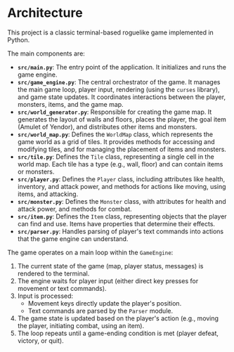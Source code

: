 # Architecture

This project is a classic terminal-based roguelike game implemented in Python.

The main components are:

-   **`src/main.py`**: The entry point of the application. It initializes and runs the game engine.
-   **`src/game_engine.py`**: The central orchestrator of the game. It manages the main game loop, player input, rendering (using the `curses` library), and game state updates. It coordinates interactions between the player, monsters, items, and the game map.
-   **`src/world_generator.py`**: Responsible for creating the game map. It generates the layout of walls and floors, places the player, the goal item (Amulet of Yendor), and distributes other items and monsters.
-   **`src/world_map.py`**: Defines the `WorldMap` class, which represents the game world as a grid of tiles. It provides methods for accessing and modifying tiles, and for managing the placement of items and monsters.
-   **`src/tile.py`**: Defines the `Tile` class, representing a single cell in the world map. Each tile has a type (e.g., wall, floor) and can contain items or monsters.
-   **`src/player.py`**: Defines the `Player` class, including attributes like health, inventory, and attack power, and methods for actions like moving, using items, and attacking.
-   **`src/monster.py`**: Defines the `Monster` class, with attributes for health and attack power, and methods for combat.
-   **`src/item.py`**: Defines the `Item` class, representing objects that the player can find and use. Items have properties that determine their effects.
-   **`src/parser.py`**: Handles parsing of player's text commands into actions that the game engine can understand.

The game operates on a main loop within the `GameEngine`:
1.  The current state of the game (map, player status, messages) is rendered to the terminal.
2.  The engine waits for player input (either direct key presses for movement or text commands).
3.  Input is processed:
    *   Movement keys directly update the player's position.
    *   Text commands are parsed by the `Parser` module.
4.  The game state is updated based on the player's action (e.g., moving the player, initiating combat, using an item).
5.  The loop repeats until a game-ending condition is met (player defeat, victory, or quit).
